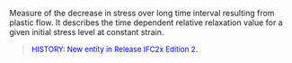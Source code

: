 ﻿Measure of the decrease in stress over long time interval resulting from plastic flow. It describes the time dependent relative relaxation value for a given initial stress level at constant strain.

> <font color="#0000FF" size="-1">HISTORY: New entity in Release IFC2x Edition 2.</font>
>
